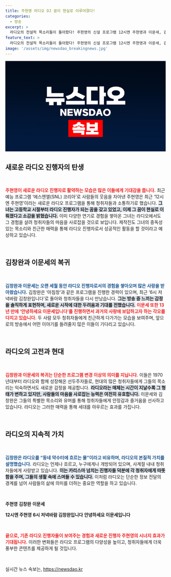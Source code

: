 ```yaml
---
title: 주현영 라디오 DJ 꿈이 현실로 이루어졌다!
categories:
  - 방송
excerpt: >
  라디오의 전설적 목소리들이 돌아왔다! 주현영의 신설 프로그램 12시엔 주현영과 이문세, 김창완의 컴백이 이젠 추억을 넘어 새로운 감동을 선사한다. 세대를 아우르는 매력의 라디오 진행자들이 펼칠 이야기를 놓치지 마세요!
feature_text: >
  라디오의 전설적 목소리들이 돌아왔다! 주현영의 신설 프로그램 12시엔 주현영과 이문세, 김창완의 컴백이 이젠 추억을 넘어 새로운 감동을 선사한다. 세대를 아우르는 매력의 라디오 진행자들이 펼칠 이야기를 놓치지 마세요!
image: '/assets/img/newsdao_breakingnews.jpg'
---
```


<p><img src="/assets/img/newsdao_breakingnews.jpg" alt="flaretime 속보" /></p>

<h2 data-ke-size="size26">새로운 라디오 진행자의 탄생</h2>

<p data-ke-size="size16">&nbsp;</p>

<p><b><span style="color: #ee2323;">주현영이 새로운 라디오 진행자로 활약하는 모습은 많은 이들에게 기대감을 줍니다.</span></b> 최근 예능 프로그램 ‘에스엔엘(SNL) 코리아’로 사람들의 웃음을 자아낸 주현영은 최근 ‘12시엔 주현영’이라는 새로운 라디오 프로그램을 통해 청취자들과 소통하기로 했습니다. <b><span style="background-color: #21538527;">그녀는 고등학교 시절부터 라디오 진행자가 되는 꿈을 갖고 있었고, 이제 그 꿈이 현실로 이뤄졌다고 소감을 밝혔습니다.</span></b> 이미 다양한 연기로 경험을 쌓아온 그녀는 라디오에서도 그 경험을 살려 청취자들의 마음을 사로잡을 것으로 보입니다. 제작진도 그녀의 중독성 있는 목소리와 친근한 매력을 통해 라디오 진행자로서 성공적인 활동을 할 것이라고 예상하고 있습니다. </p>

<p data-ke-size="size16">&nbsp;</p>

<h2 data-ke-size="size26">김창완과 이문세의 복귀</h2>

<p data-ke-size="size16">&nbsp;</p>

<p><b><span style="color: #1a5490;">김창완과 이문세는 오랜 세월 동안 라디오 진행자로서의 경험을 쌓아오며 많은 사랑을 받아왔습니다.</span></b> 김창완은 ‘아침창’과 같은 프로그램을 진행한 경력이 있으며, 최근 ‘6시 저녁바람 김창완입니다’로 돌아와 청취자들을 다시 만났습니다. <b><span style="background-color: #21538527;">그는 방송 중 느끼는 감정을 솔직하게 표현하며, 새로운 시작에 대한 두려움과 기대를 전했습니다.</span></b> <b><span style="color: #ee2323;">이문세 또한 13년 만에 ‘안녕하세요 이문세입니다’를 진행하면서 과거의 사랑에 보답하고자 하는 각오를 다지고 있습니다.</span></b> 두 사람 모두 청취자들에게 친근하게 다가가는 모습을 보여주며, 앞으로의 방송에서 어떤 이야기를 들려줄지 많은 이들이 기다리고 있습니다.</p>

<p data-ke-size="size16">&nbsp;</p>

<h2 data-ke-size="size26">라디오의 고전과 현대</h2>

<p data-ke-size="size16">&nbsp;</p>

<p><b><span style="color: #ee2323;">김창완과 이문세의 복귀는 단순한 프로그램 변경 이상의 의미를 지닙니다.</span></b> 이들은 1970년대부터 라디오와 함께 성장해온 선두주자들로, 현대의 많은 청취자들에게 그들의 목소리는 익숙하면서도 새로운 감정을 제공합니다. <b><span style="background-color: #21538527;">라디오라는 매체는 시간이 지날수록 그 형태가 변하고 있지만, 사람들의 마음을 사로잡는 능력은 여전히 유효합니다.</span></b> 이문세와 김창완은 그들의 특별한 목소리와 유머를 통해 청취자들에게 안정감과 즐거움을 선사하고 있습니다. 라디오는 그러한 매력을 통해 세대를 아우르는 효과를 가집니다. </p>

<p data-ke-size="size16">&nbsp;</p>

<h2 data-ke-size="size26">라디오의 지속적 가치</h2>

<p data-ke-size="size16">&nbsp;</p>

<p><b><span style="color: #1a5490;">김창완은 라디오를 “동네 약수터에 흐르는 물”이라고 비유하며, 라디오의 본질적 가치를 설명했습니다.</span></b> 라디오는 언제나 흐르고, 누구에게나 개방되어 있으며, 사계절 내내 청취자들에게 사랑받고 있습니다. <b><span style="background-color: #21538527;">이는 카리스마 넘치는 진행자들 덕분에 각 청취자에게 따뜻함을 주며, 그들의 생활 속에 스며들 수 있습니다.</span></b> 이처럼 라디오는 단순한 정보 전달의 경계를 넘어 사람들의 삶에 의미를 더하는 중요한 역할을 하고 있습니다. </p>

<p data-ke-size="size16">&nbsp;</p>

<p><tr>
    <td style="text-align: center; height: 17px;"><b>주현영</b></td>
    <td style="text-align: center; height: 17px;"><b>김창완</b></td>
    <td style="text-align: center; height: 17px;"><b>이문세</b></td>
</tr></p>

<p><tr>
    <td style="text-align: center; height: 17px;"><b>12시엔 주현영</b></td>
    <td style="text-align: center; height: 17px;"><b>6시 저녁바람 김창완입니다</b></td>
    <td style="text-align: center; height: 17px;"><b>안녕하세요 이문세입니다</b></td>
</tr></p>

<p data-ke-size="size16">&nbsp;</p>

<p><b><span style="color: #ee2323;">끝으로, 기존 라디오 진행자들이 보여주는 경험과 새로운 진행자 주현영의 시너지 효과가 기대됩니다.</span></b> 이러한 변화들은 라디오 프로그램의 다양성을 높이고, 청취자들에게 더욱 풍부한 콘텐츠를 제공하게 될 것입니다. </p>

<p data-ke-size="size16">&nbsp;</p>
실시간 뉴스 속보는, <a href="https://newsdao.kr" rel="dofollow">https://newsdao.kr</a>


